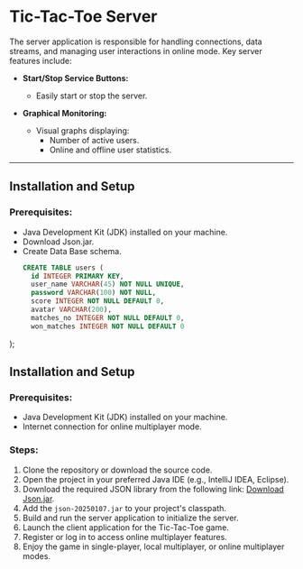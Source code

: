 
# Tic-Tac-Toe Server

The server application is responsible for handling connections, data streams, and managing user interactions in online mode. Key server features include:

- **Start/Stop Service Buttons:**
  - Easily start or stop the server.

- **Graphical Monitoring:**
  - Visual graphs displaying:
    - Number of active users.
    - Online and offline user statistics.

---

## Installation and Setup

### Prerequisites:
- Java Development Kit (JDK) installed on your machine.
- Download Json.jar.
- Create Data Base schema.
  ~~~ sql
  CREATE TABLE users (
    id INTEGER PRIMARY KEY,
    user_name VARCHAR(45) NOT NULL UNIQUE,
    password VARCHAR(100) NOT NULL,
    score INTEGER NOT NULL DEFAULT 0,
    avatar VARCHAR(200),
    matches_no INTEGER NOT NULL DEFAULT 0,
    won_matches INTEGER NOT NULL DEFAULT 0
);

## Installation and Setup

### Prerequisites:
- Java Development Kit (JDK) installed on your machine.
- Internet connection for online multiplayer mode.

### Steps:
1. Clone the repository or download the source code.
2. Open the project in your preferred Java IDE (e.g., IntelliJ IDEA, Eclipse).
3. Download the required JSON library from the following link:
   [Download Json.jar](https://repo1.maven.org/maven2/org/json/json/20250107/json-20250107.jar).
4. Add the `json-20250107.jar` to your project's classpath.
5. Build and run the server application to initialize the server.
6. Launch the client application for the Tic-Tac-Toe game.
7. Register or log in to access online multiplayer features.
8. Enjoy the game in single-player, local multiplayer, or online multiplayer modes.

